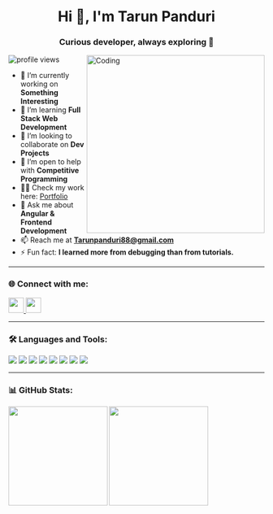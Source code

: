 <h1 align="center">Hi 👋, I'm Tarun Panduri</h1>
<h3 align="center">Curious developer, always exploring 🚀</h3>
<img align="right" alt="Coding" width="350" src="https://miro.medium.com/v2/resize:fit:640/format:webp/1*A6Sl8DS_C6-mYf2KiqvtyA.gif">

<p align="left">
  <img src="https://komarev.com/ghpvc/?username=Tarunpanduri&label=Profile%20views&color=0e75b6&style=flat" alt="profile views" />
</p>

- 🔭 I’m currently working on **Something Interesting**
- 🌱 I’m learning **Full Stack Web Development**
- 👯 I’m looking to collaborate on **Dev Projects**
- 🤝 I’m open to help with **Competitive Programming**
- 👨‍💻 Check my work here: [Portfolio](https://tarunpanduri.github.io/Portfolio/)
- 💬 Ask me about **Angular & Frontend Development**
- 📫 Reach me at **Tarunpanduri88@gmail.com**
- ⚡ Fun fact: **I learned more from debugging than from tutorials.**

---

### 🌐 Connect with me:
<p align="left">
<a href="https://linkedin.com/in/tarun-panduri" target="blank">
  <img src="https://img.shields.io/badge/LinkedIn-%230077B5.svg?logo=linkedin&logoColor=white" height="30"/>
</a>
<a href="https://www.instagram.com/tarun._.panduri?igsh=MTBlemg3Znc0azd2cw%3D%3D&utm_source=qr" target="blank">
  <img src="https://img.shields.io/badge/Instagram-%23E4405F.svg?logo=instagram&logoColor=white" height="30"/>
</a>
</p>

---


### 🛠️ Languages and Tools:
<p align="left">
  <img src="https://img.shields.io/badge/HTML5-E34F26?style=for-the-badge&logo=html5&logoColor=white"/>
  <img src="https://img.shields.io/badge/CSS3-1572B6?style=for-the-badge&logo=css3&logoColor=white"/>
  <img src="https://img.shields.io/badge/TailwindCSS-38B2AC?style=for-the-badge&logo=tailwind-css&logoColor=white"/>
  <img src="https://img.shields.io/badge/JavaScript-F7DF1E?style=for-the-badge&logo=javascript&logoColor=black"/>
  <img src="https://img.shields.io/badge/Angular-DD0031?style=for-the-badge&logo=angular&logoColor=white"/>
  <img src="https://img.shields.io/badge/Node.js-43853D?style=for-the-badge&logo=node.js&logoColor=white"/>
  <img src="https://img.shields.io/badge/TypeScript-007ACC?style=for-the-badge&logo=typescript&logoColor=white"/>
  <img src="https://img.shields.io/badge/React_Native-20232A?style=for-the-badge&logo=react&logoColor=61DAFB"/>
</p>

---


### 📊 GitHub Stats:
<p>
  <img height="195" align="left" src="https://github-readme-stats.vercel.app/api/top-langs?username=Tarunpanduri&show_icons=true&locale=en&layout=compact" />
  <img height="195" align="center" src="https://github-readme-streak-stats.herokuapp.com/?user=Tarunpanduri" />
</p>
